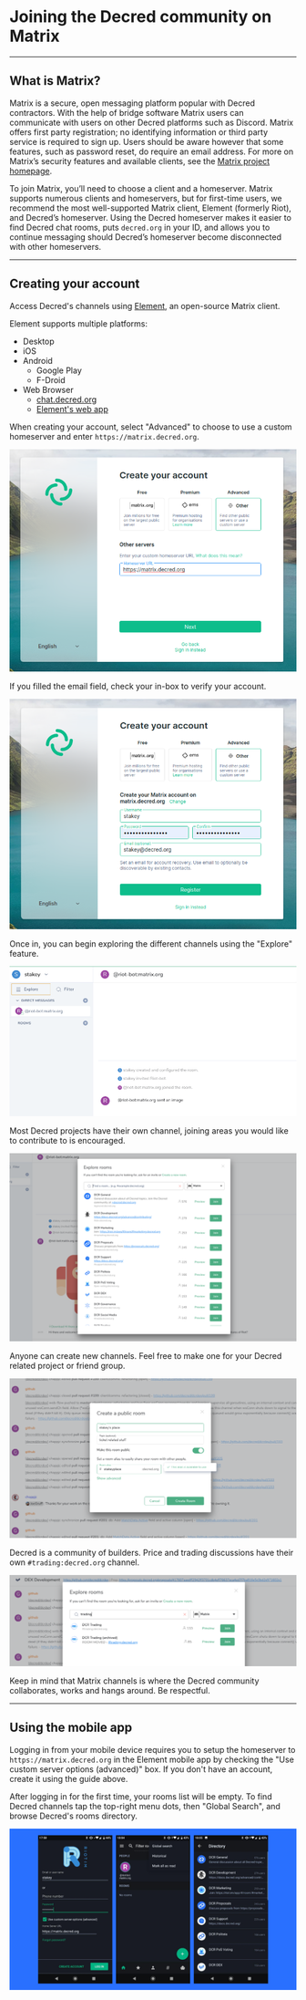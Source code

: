 # Joining the Decred community on Matrix

---

## What is Matrix?

Matrix is a secure, open messaging platform popular with Decred contractors. With the help of bridge software Matrix users can communicate with users on other Decred platforms such as Discord. Matrix offers first party registration; no identifying information or third party service is required to sign up. Users should be aware however that some features, such as password reset, do require an email address. For more on Matrix’s security features and available clients, see the [Matrix project homepage](https://matrix.org/).

To join Matrix, you’ll need to choose a client and a homeserver. Matrix supports numerous clients and homeservers, but for first-time users, we recommend the most well-supported Matrix client, Element (formerly Riot), and Decred’s homeserver. Using the Decred homeserver makes it easier to find Decred chat rooms, puts `decred.org` in your ID, and allows you to continue messaging should Decred’s homeserver become disconnected with other homeservers.

---

## Creating your account

Access Decred's channels using [Element](https://element.io/get-started), an open-source Matrix client.

Element supports multiple platforms:

- Desktop
- iOS
- Android
    - Google Play
    - F-Droid
- Web Browser
    - [chat.decred.org](https://chat.decred.org/)
    - [Element's web app](https://app.element.io)

When creating your account, select "Advanced" to choose to use a custom homeserver and enter `https://matrix.decred.org`.

![Select Home Server](../img/matrix/matrix-02-select-home-server.png)

If you filled the email field, check your in-box to verify your account.

![Create Account](../img/matrix/matrix-03-create-account.png)

Once in, you can begin exploring the different channels using the "Explore" feature.

![Explore Rooms](../img/matrix/matrix-04-explore-rooms.png)

Most Decred projects have their own channel, joining areas you would like to contribute to is encouraged.

![Room List](../img/matrix/matrix-05-room-list.png)

Anyone can create new channels. Feel free to make one for your Decred related project or friend group.

![Create Room](../img/matrix/matrix-06-create-room.png)

Decred is a community of builders. Price and trading discussions have their own `#trading:decred.org` channel.

![Trading Channel](../img/matrix/matrix-07-trading-channel.png)

Keep in mind that Matrix channels is where the Decred community collaborates, works and hangs around. Be respectful.

---

## Using the mobile app

Logging in from your mobile device requires you to setup the homeserver to `https://matrix.decred.org` in the Element mobile app by checking the "Use custom server options (advanced)" box. If you don't have an account, create it using the guide above.

After logging in for the first time, your rooms list will be empty. To find Decred channels tap the top-right menu dots, then "Global Search", and browse Decred's rooms directory.

![Mobile App](../img/matrix/matrix-08-mobile.png)
